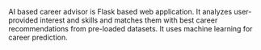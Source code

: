 AI based career advisor is Flask based web application. It analyzes user-provided interest and skills and matches them with best career recommendations from pre-loaded datasets. It uses machine learning for career prediction.
